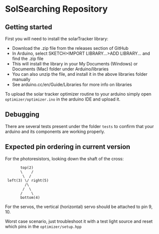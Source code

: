 SolSearching Repository
===

Getting started
---
First you will need to install the solarTracker library:
- Download the .zip file from the releases section of GitHub
- In Arduino, select SKETCH>IMPORT LIBRARY...>ADD LIBRARY... and find the .zip file
- This will install the library in your My Documents (Windows) or Documents (Mac) folder under Arduino/libraries
- You can also unzip the file, and install it in the above libraries folder manually
- See arduino.cc/en/Guide/Libraries for more info on libraries

To upload the solar tracker optimizer routine to your arduino simply open `optimizer/optimizer.ino` in the arduino IDE and upload it.


Debugging
---
There are several tests present under the folder `tests` to confirm that your arduino and its components are working properly.


Expected pin ordering in current version
---

For the photoresistors, looking down the shaft of the cross:

```
       top(2)  
       \    /  
        \  /  
 left(3) \/ right(5)  
         /\  
        /  \  
       /    \  
       bottom(4)  
```

For the servos, the vertical (horizontal) servo should be attached to pin 9, 10.

Worst case scenario, just troubleshoot it with a test light source and reset which pins in the `optimizer/setup.hpp`

